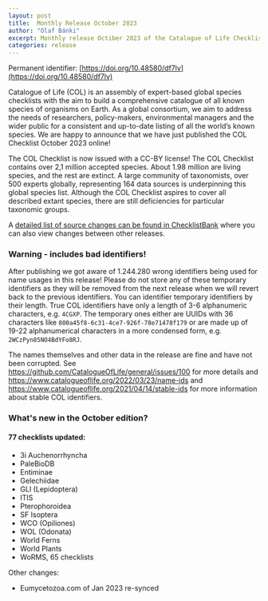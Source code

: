 ```yaml
---
layout: post
title:  Monthly Release October 2023
author: "Olaf Bánki"
excerpt: Monthly release Octiber 2023 of the Catalogue of Life Checklist
categories: release
---
```


Permanent identifier: [https://doi.org/10.48580/df7lv](https://doi.org/10.48580/df7lv)

Catalogue of Life (COL) is an assembly of expert-based global species checklists with the aim to build a comprehensive catalogue of all known species of organisms on Earth. As a global consortium, we aim to address the needs of researchers, policy-makers, environmental managers and the wider public for a consistent and up-to-date listing of all the world’s known species. We are happy to announce that we have just published the COL Checklist October 2023 online!

The COL Checklist is now issued with a CC-BY license! The COL Checklist contains over 2,1 million accepted species. About 1.98 million are living species, and the rest are extinct. A large community of taxonomists, over 500 experts globally, representing 164 data sources is underpinning this global species list.
Although the COL Checklist aspires to cover all described extant species, there are still deficiencies for particular taxonomic groups.

A [detailed list of source changes can be found in ChecklistBank](https://www.checklistbank.org/dataset/272972/sourcemetrics?hideUnchanged=true&releaseKey=267522) where you can also view changes between other releases.

### Warning - includes bad identifiers!

After publishing we got aware of 1.244.280 wrong identifiers being used for name usages in this release!
Please do not store any of these temporary identifiers as they will be removed from the next release
when we will revert back to the previous identifiers. You can identifier temporary identifiers by their length.
True COL identifiers have only a length of 3-6 alphanumeric characters, e.g. `4CGXP`.
The temporary ones either are UUIDs with 36 characters like `800a45f8-6c31-4ce7-926f-78e71478f179` 
or are made up of 19-22 alphanumerical characters in a more condensed form, e.g. `2WCzPyn85NO4BdYFo8RJ`.

The names themselves and other data in the release are fine and have not been corrupted.
See https://github.com/CatalogueOfLife/general/issues/100 for more details 
and https://www.catalogueoflife.org/2022/03/23/name-ids and https://www.catalogueoflife.org/2021/04/14/stable-ids 
for more information about stable COL identifiers.


### What's new in the October edition?


#### 77 checklists updated:

 * 3i Auchenorrhyncha
 * PaleBioDB
 * Entiminae
 * Gelechiidae
 * GLI (Lepidoptera)
 * ITIS
 * Pterophoroidea
 * SF Isoptera
 * WCO (Opiliones)
 * WOL (Odonata)
 * World Ferns
 * World Plants
 * WoRMS, 65 checklists

Other changes:
 * Eumycetozoa.com of Jan 2023 re-synced
